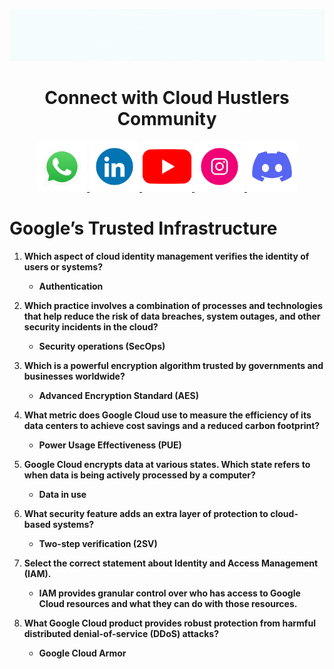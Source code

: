 ![API Gateway Banner](https://raw.githubusercontent.com/Cloud-Hustlers/content/f9a8642976ea21cd234c91239431e41f05264842/gif/12.gif)

<div align="center">
  
# Connect with Cloud Hustlers Community
</div>

<p align="center">
  <a href="https://whatsapp.cloudhustlers.in" target="_blank">
    <img src="https://raw.githubusercontent.com/Cloud-Hustlers/content/main/gif/whatsapp.gif" alt="WhatsApp" width="80">
  </a>
  <a href="https://in.linkedin.com/company/cloud-hustlers" target="_blank">
    <img src="https://raw.githubusercontent.com/Cloud-Hustlers/content/main/gif/linkedin%20gif.gif" alt="LinkedIn" width="80">
  </a>
  <a href="https://www.youtube.com/@CloudHustlers" target="_blank">
    <img src="https://raw.githubusercontent.com/Cloud-Hustlers/content/main/gif/youtube.png" alt="Youtube" width="80">
  </a>
  <a href="https://instagram.com/cloud_hustlers" target="_blank">
    <img src="https://raw.githubusercontent.com/Cloud-Hustlers/content/main/gif/insta.gif" alt="Instagram" width="80">
  </a>
  <a href="https://discord.gg/MdbVq7BJNd" target="_blank">
    <img src="https://raw.githubusercontent.com/Cloud-Hustlers/content/main/gif/discord.gif" alt="GitHub" width="80">
  </a>
</p>

# Google’s Trusted Infrastructure

1. **Which aspect of cloud identity management verifies the identity of users or systems?**

   - **Authentication**

2. **Which practice involves a combination of processes and technologies that help reduce the risk of data breaches, system outages, and other security incidents in the cloud?**

   - **Security operations (SecOps)**

3. **Which is a powerful encryption algorithm trusted by governments and businesses worldwide?**

   - **Advanced Encryption Standard (AES)**

4. **What metric does Google Cloud use to measure the efficiency of its data centers to achieve cost savings and a reduced carbon footprint?**

   - **Power Usage Effectiveness (PUE)**

5. **Google Cloud encrypts data at various states. Which state refers to when data is being actively processed by a computer?**

   - **Data in use**

6. **What security feature adds an extra layer of protection to cloud-based systems?**

   - **Two-step verification (2SV)**

7. **Select the correct statement about Identity and Access Management (IAM).**

   - **IAM provides granular control over who has access to Google Cloud resources and what they can do with those resources.**

8. **What Google Cloud product provides robust protection from harmful distributed denial-of-service (DDoS) attacks?**

   - **Google Cloud Armor**

